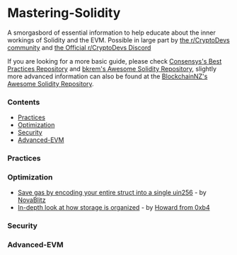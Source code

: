 # Mastering-Solidity
A smorgasbord of essential information to help educate about the inner workings of Solidity and the EVM. Possible in large part by [the r/CryptoDevs community](https://www.reddit.com/r/cryptodevs/) and [the Official r/CryptoDevs Discord](https://discord.gg/EDA6M3R)

If you are looking for a more basic guide, please check [Consensys's Best Practices Repository](https://github.com/ConsenSys/smart-contract-best-practices) and [bkrem's Awesome Solidity Repository](https://github.com/bkrem/awesome-solidity), slightly more advanced information can also be found at the [BlockchainNZ's Awesome Solidity Repository](https://github.com/BlockchainLabsNZ/awesome-solidity).


### Contents
- [Practices](#practices)
- [Optimization](#optimization)
- [Security](#security)
- [Advanced-EVM](#advanced-evm)

### Practices


### Optimization
- [Save gas by encoding your entire struct into a single uin256](https://medium.com/@novablitz/storing-structs-is-costing-you-gas-774da988895e) - by [NovaBlitz](https://medium.com/@novablitz)
- [In-depth look at how storage is organized](https://medium.com/@hayeah/diving-into-the-ethereum-vm-part-2-storage-layout-bc5349cb11b7) - by [Howard from 0xb4](https://medium.com/@hayeah)

### Security  
 

### Advanced-EVM



